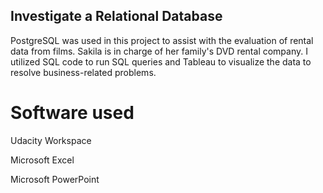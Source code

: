 ## Investigate a Relational Database

PostgreSQL was used in this project to assist with the evaluation of rental data from films. Sakila is in charge of her family's DVD rental company. I utilized SQL code to run SQL queries and Tableau to visualize the data to resolve business-related problems.

# Software used

Udacity Workspace

Microsoft Excel

Microsoft PowerPoint

